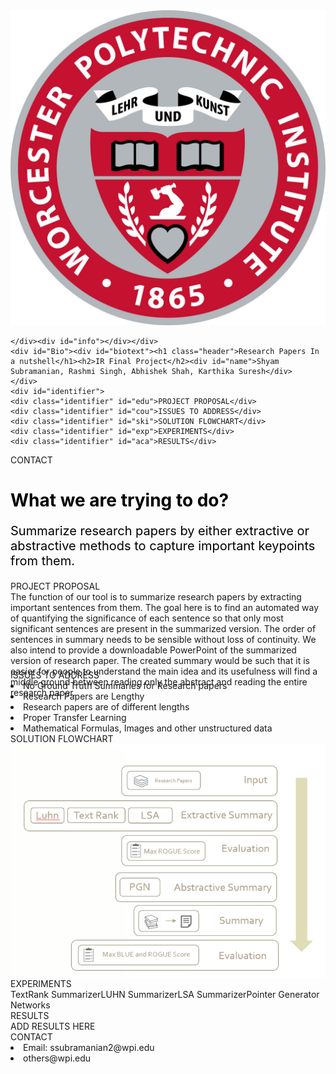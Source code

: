 

<html><head>
        <link rel="stylesheet" href="https://github.com/abhishah901/IR-project/blob/master/index.css">
        <script src="https://github.com/abhishah901/IR-project/blob/master/index.js"></script>
        <script src="particles.js"></script>
        <script src="particles-config.js"></script>
    </head>
    <body>
    <div id="userinfodiv" class="">
     <div id="particles-js">
     </div>
     <div id="userinfobox"><div id="userinfo">
        <a href="https://www.linkedin.com/in/shyamsubramanian/" target="_blank"><img src="WPI.jpg" id="profilepic"></a>
       	
    	
    </div><div id="info"></div></div>
    <div id="Bio"><div id="biotext"><h1 class="header">Research Papers In a nutshell</h1><h2>IR Final Project</h2><div id="name">Shyam Subramanian, Rashmi Singh, Abhishek Shah, Karthika Suresh</div>
    </div> 
    <div id="identifier">
    <div class="identifier" id="edu">PROJECT PROPOSAL</div>
    <div class="identifier" id="cou">ISSUES TO ADDRESS</div>
    <div class="identifier" id="ski">SOLUTION FLOWCHART</div>
    <div class="identifier" id="exp">EXPERIMENTS</div>
    <div class="identifier" id="aca">RESULTS</div>
<div class="identifier" id="con">CONTACT</div></div></div></div>


<div id="dummydiv"></div>
    <div>
        <h1 style="color:black;">What we are trying to do?</h1>
        <p style="color:black; font-size:20px;">Summarize research papers by either extractive or abstractive methods to capture important keypoints from them.</p>
    </div>
    <div id="resume-start"><div id="education" class="tabcontent">
    <div id="edutitle" class="tabtitle collapsible active">PROJECT PROPOSAL<div class="expand"></div></div>
    <div id="edutext" style="max-height: 125px;" class="textcontent">
        <div>The function of our tool is to summarize research papers by extracting important sentences from them. The goal here is to find an automated way of quantifying the significance of each sentence so that only most significant sentences are present in the summarized version. The order of sentences in summary needs to be sensible without loss of continuity. We also intend to provide a downloadable PowerPoint of the summarized version of research paper. The created summary would be such that it is easier for people to understand the main idea and its usefulness will find a middle ground between reading only the abstract and reading the entire research paper.</div>
	</div>
</div><div id="courses" class="tabcontent">
    <div id="coursestitle" class="tabtitle collapsible active">ISSUES TO ADDRESS<div class="expand"></div></div>
    <div id="coursestext" style="max-height: 112px;" class="textcontent">
    <li>No Ground Truth Summaries for Research papers</li>
    <li>Research Papers are Lengthy</li>
    <li>Research papers are of different lengths</li>
    <li>Proper Transfer Learning</li>
    <li>Mathematical Formulas, Images and other unstructured data</li>
</div>
</div><div id="skills" class="tabcontent">
    <div id="skillstitle" class="tabtitle collapsible active">SOLUTION FLOWCHART<div class="expand"></div></div>
    <div id="skillstext" style="max-height: 600px;" class="textcontent">
        <img src="flowchart.png" alt="Flowchart for solution" style="display: block; margin: auto;"></img>
    </div>
</div><div id="workexp" class="tabcontent">
    <div id="workexptitle" class="tabtitle collapsible active">EXPERIMENTS<div class="expand"></div></div>
    <div id="workexptext" style="max-height: 409px;" class="textcontent">
        <span id="trcontrol" class="box">TextRank Summarizer</span><span id="luhncontrol" class="box">LUHN Summarizer</span><span id="lsacontrol" class="box">LSA Summarizer</span><span id="pgncontrol" class="box">Pointer Generator Networks</span>
        <div id="textrank" style="overflow: hidden; display:none; ">RESULTS OF TEXTRANK</div>
        <div id="luhn" style="overflow: hidden; display: none;">RESULTS OF LUHN</div>
        <div id="lsa" style="overflow: hidden; display: none;">RESULTS OF LSA</div>
        <div id="pgn" style="overflow: hidden; display: none;">RESULTS OF PGN</div>
</div>
</div>
<div id="projects" class="tabcontent">
        <div id="projectstitle" class="tabtitle collapsible active">RESULTS<div class="expand"></div>
        <div id="projectstext" style="max-height: 409px;" class="textcontent">
        ADD RESULTS HERE
        </div>
</div>
<div id="contact" class="tabcontent">
    <div id="contacttitle" class="tabtitle collapsible active">CONTACT<div class="expand"></div></div>
    <div id="contacttext" style="max-height: 112px;" class="textcontent"><li>Email: ssubramanian2@wpi.edu</li><li>others@wpi.edu</li>    
</div>
</div></div></body></html>
